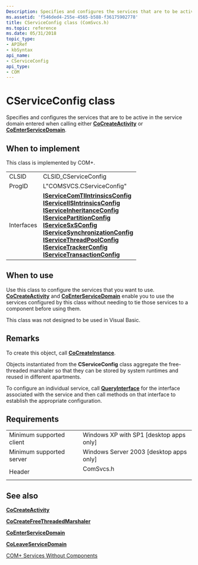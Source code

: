 ```yaml
---
Description: Specifies and configures the services that are to be active in the service domain entered when calling either CoCreateActivity or CoEnterServiceDomain.
ms.assetid: 'f546ded4-255e-4565-b588-f36175902778'
title: CServiceConfig class (ComSvcs.h)
ms.topic: reference
ms.date: 05/31/2018
topic_type: 
- APIRef
- kbSyntax
api_name: 
- CServiceConfig
api_type: 
- COM
---
```


# CServiceConfig class

Specifies and configures the services that are to be active in the service domain entered when calling either [**CoCreateActivity**](/windows/desktop/api/ComSvcs/nf-comsvcs-cocreateactivity) or [**CoEnterServiceDomain**](/windows/desktop/api/ComSvcs/nf-comsvcs-coenterservicedomain).

## When to implement

This class is implemented by COM+.



|            |                                                                                                                                                                                                                                                                                                                                                                                                                                                                                                                                                                                                                                                                                 |
|------------|---------------------------------------------------------------------------------------------------------------------------------------------------------------------------------------------------------------------------------------------------------------------------------------------------------------------------------------------------------------------------------------------------------------------------------------------------------------------------------------------------------------------------------------------------------------------------------------------------------------------------------------------------------------------------------|
| CLSID      | CLSID\_CServiceConfig                                                                                                                                                                                                                                                                                                                                                                                                                                                                                                                                                                                                                                                           |
| ProgID     | L"COMSVCS.CServiceConfig"                                                                                                                                                                                                                                                                                                                                                                                                                                                                                                                                                                                                                                                       |
| Interfaces | [**IServiceComTIIntrinsicsConfig**](/windows/desktop/api/ComSvcs/nn-comsvcs-iservicecomtiintrinsicsconfig)<br/> [**IServiceIISIntrinsicsConfig**](/windows/desktop/api/ComSvcs/nn-comsvcs-iserviceiisintrinsicsconfig)<br/> [**IServiceInheritanceConfig**](/windows/desktop/api/ComSvcs/nn-comsvcs-iserviceinheritanceconfig)<br/> [**IServicePartitionConfig**](/windows/desktop/api/ComSvcs/nn-comsvcs-iservicepartitionconfig)<br/> [**IServiceSxSConfig**](/windows/desktop/api/ComSvcs/nn-comsvcs-iservicesxsconfig)<br/> [**IServiceSynchronizationConfig**](/windows/desktop/api/ComSvcs/nn-comsvcs-iservicesynchronizationconfig)<br/> [**IServiceThreadPoolConfig**](/windows/desktop/api/ComSvcs/nn-comsvcs-iservicethreadpoolconfig)<br/> [**IServiceTrackerConfig**](/windows/desktop/api/ComSvcs/nn-comsvcs-iservicetrackerconfig)<br/> [**IServiceTransactionConfig**](/windows/desktop/api/ComSvcs/nn-comsvcs-iservicetransactionconfig)<br/> |



 

## When to use

Use this class to configure the services that you want to use. [**CoCreateActivity**](/windows/desktop/api/ComSvcs/nf-comsvcs-cocreateactivity) and [**CoEnterServiceDomain**](/windows/desktop/api/ComSvcs/nf-comsvcs-coenterservicedomain) enable you to use the services configured by this class without needing to tie those services to a component before using them.

This class was not designed to be used in Visual Basic.

## Remarks

To create this object, call [**CoCreateInstance**](https://docs.microsoft.com/windows/desktop/api/combaseapi/nf-combaseapi-cocreateinstance).

Objects instantiated from the **CServiceConfig** class aggregate the free-threaded marshaler so that they can be stored by system runtimes and reused in different apartments.

To configure an individual service, call [**QueryInterface**](https://docs.microsoft.com/windows/desktop/api/unknwn/nf-unknwn-iunknown-queryinterface(q)) for the interface associated with the service and then call methods on that interface to establish the appropriate configuration.

## Requirements



|                                     |                                                                                      |
|-------------------------------------|--------------------------------------------------------------------------------------|
| Minimum supported client<br/> | Windows XP with SP1 \[desktop apps only\]<br/>                                 |
| Minimum supported server<br/> | Windows Server 2003 \[desktop apps only\]<br/>                                 |
| Header<br/>                   | <dl> <dt>ComSvcs.h</dt> </dl> |



## See also

<dl> <dt>

[**CoCreateActivity**](/windows/desktop/api/ComSvcs/nf-comsvcs-cocreateactivity)
</dt> <dt>

[**CoCreateFreeThreadedMarshaler**](https://docs.microsoft.com/windows/desktop/api/combaseapi/nf-combaseapi-cocreatefreethreadedmarshaler)
</dt> <dt>

[**CoEnterServiceDomain**](/windows/desktop/api/ComSvcs/nf-comsvcs-coenterservicedomain)
</dt> <dt>

[**CoLeaveServiceDomain**](/windows/desktop/api/ComSvcs/nf-comsvcs-coleaveservicedomain)
</dt> <dt>

[COM+ Services Without Components](com--services-without-components.md)
</dt> </dl>

 

 




